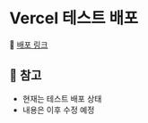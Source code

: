 # Vercel 테스트 배포

🔗 [배포 링크](https://vibe-coding-test-beta.vercel.app/)

## 📌 참고
- 현재는 테스트 배포 상태  
- 내용은 이후 수정 예정  
